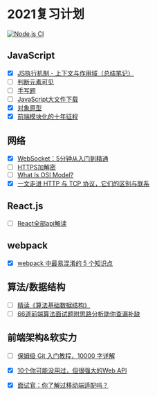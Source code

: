 <!--
 * @Author: mrrs878@foxmail.com
 * @Date: 2021-05-11 21:56:06
 * @LastEditTime: 2021-05-17 23:29:22
 * @LastEditors: Please set LastEditors
 * @Description: In User Settings Edit
 * @FilePath: \review\README.md
-->
# 2021复习计划

[![Node.js CI](https://github.com/mrrs878/review/actions/workflows/node.js.yml/badge.svg)](https://github.com/mrrs878/review/actions/workflows/node.js.yml)

## JavaScript

- [x] [JS执行机制 - 上下文与作用域（总结笔记）](https://zhuanlan.zhihu.com/p/151033665) 
- [ ] [判断元素可见](https://mp.weixin.qq.com/s/4ZvBfOiN1o1aXuxoTQpqYQ)
- [ ] [手写题](https://mp.weixin.qq.com/s/YhPAOl1blr03XyiNpKTcKw)
- [ ] [JavaScript大文件下载](https://juejin.cn/post/6954868879034155022)
- [x] [对象原型](https://developer.mozilla.org/zh-CN/docs/Learn/JavaScript/Objects/Object_prototypes)
- [x] [前端模块化的十年征程](https://mp.weixin.qq.com/s/H5HgZzG46Sh-TFMthtlzew)

## 网络

 - [x] [WebSocket：5分钟从入门到精通](https://juejin.cn/post/6844903544978407431)
 - [ ] [HTTPS加解密](https://www.jianshu.com/p/e30a8c4fa329)
 - [ ] [What Is OSI Model?](https://www.networkingsphere.com/2019/07/what-is-osi-model.html)
 - [x] [一文走进 HTTP 与 TCP 协议，它们的区别与联系](https://mp.weixin.qq.com/s/c1DPbn56c4Tcj9EtRDdrmA)

## React.js

 - [ ] [React全部api解读](https://juejin.cn/post/6950063294270930980)

## webpack

 - [x] [webpack 中最易混淆的 5 个知识点](https://mp.weixin.qq.com/s/To_p4eYJx_dkJr1ApcR4jA)

 ## 算法/数据结构

 - [ ] [精读《算法基础数据结构》](https://mp.weixin.qq.com/s/mpSdGhU3idkpcZqs1b0aLA)
 - [ ] [66道前端算法面试题附思路分析助你查漏补缺](https://mp.weixin.qq.com/s/2W1ueq_Rp5z8Q9lFZ1AjYg)

 ## 前端架构&软实力

 - [ ] [保姆级 Git 入门教程，10000 字详解](https://mp.weixin.qq.com/s/B8IKLdRX7g5Euu4oIIrXjg)

 - [x] [10个你可能没用过，但很强大的Web API](https://mp.weixin.qq.com/s/_Hufto3frIqk9m9I4Ty4Hg)
 
 - [x] [面试官：你了解过移动端适配吗？](https://juejin.cn/post/6844903631993454600)
